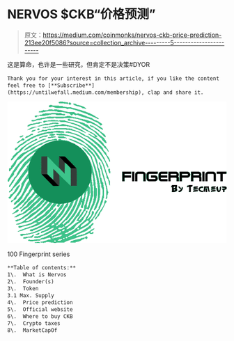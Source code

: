 # NERVOS $CKB“价格预测”

> 原文：<https://medium.com/coinmonks/nervos-ckb-price-prediction-213ee20f5086?source=collection_archive---------5----------------------->

这是算命，也许是一些研究，但肯定不是决策#DYOR

```
Thank you for your interest in this article, if you like the content feel free to [**Subscribe**](https://untilwefall.medium.com/membership), clap and share it.
```

![](img/8bea3841dc8c3190134298bafb6b52ed.png)

100 Fingerprint series

```
**Table of contents:** 
1\.  What is Nervos
2\.  Founder(s)
3\.  Token 
3.1 Max. Supply 
4\.  Price prediction
5\.  Official website
6\.  Where to buy CKB
7\.  Crypto taxes
8\.  MarketCapOf
```